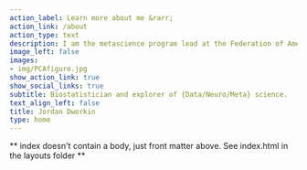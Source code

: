 ```yaml
---
action_label: Learn more about me &rarr;
action_link: /about
action_type: text
description: I am the metascience program lead at the Federation of American Scientists. My work focuses on growing and strengthening ties between the various metascience communities, with the ultimate goal of improving scientific research, funding, institutions, and incentive structures through experimentation.
image_left: false
images:
- img/PCAfigure.jpg
show_action_link: true
show_social_links: true
subtitle: Biostatistician and explorer of {Data/Neuro/Meta} science.
text_align_left: false
title: Jordan Dworkin
type: home
---
```


** index doesn't contain a body, just front matter above.
See index.html in the layouts folder **
